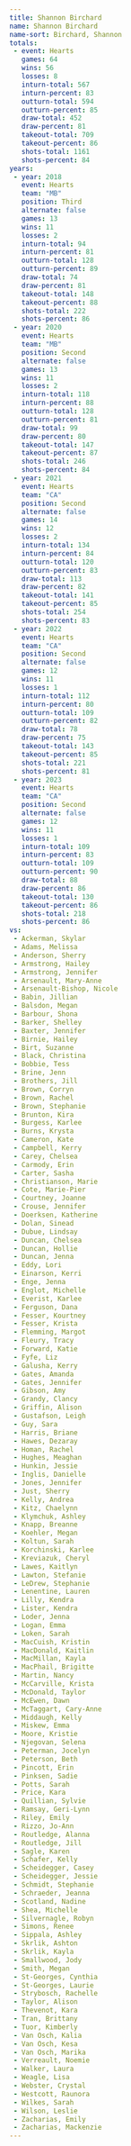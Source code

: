 ```yaml
---
title: Shannon Birchard
name: Shannon Birchard
name-sort: Birchard, Shannon
totals:
 - event: Hearts
   games: 64
   wins: 56
   losses: 8
   inturn-total: 567
   inturn-percent: 83
   outturn-total: 594
   outturn-percent: 85
   draw-total: 452
   draw-percent: 81
   takeout-total: 709
   takeout-percent: 86
   shots-total: 1161
   shots-percent: 84
years:
 - year: 2018
   event: Hearts
   team: "MB"
   position: Third
   alternate: false
   games: 13
   wins: 11
   losses: 2
   inturn-total: 94
   inturn-percent: 81
   outturn-total: 128
   outturn-percent: 89
   draw-total: 74
   draw-percent: 81
   takeout-total: 148
   takeout-percent: 88
   shots-total: 222
   shots-percent: 86
 - year: 2020
   event: Hearts
   team: "MB"
   position: Second
   alternate: false
   games: 13
   wins: 11
   losses: 2
   inturn-total: 118
   inturn-percent: 88
   outturn-total: 128
   outturn-percent: 81
   draw-total: 99
   draw-percent: 80
   takeout-total: 147
   takeout-percent: 87
   shots-total: 246
   shots-percent: 84
 - year: 2021
   event: Hearts
   team: "CA"
   position: Second
   alternate: false
   games: 14
   wins: 12
   losses: 2
   inturn-total: 134
   inturn-percent: 84
   outturn-total: 120
   outturn-percent: 83
   draw-total: 113
   draw-percent: 82
   takeout-total: 141
   takeout-percent: 85
   shots-total: 254
   shots-percent: 83
 - year: 2022
   event: Hearts
   team: "CA"
   position: Second
   alternate: false
   games: 12
   wins: 11
   losses: 1
   inturn-total: 112
   inturn-percent: 80
   outturn-total: 109
   outturn-percent: 82
   draw-total: 78
   draw-percent: 75
   takeout-total: 143
   takeout-percent: 85
   shots-total: 221
   shots-percent: 81
 - year: 2023
   event: Hearts
   team: "CA"
   position: Second
   alternate: false
   games: 12
   wins: 11
   losses: 1
   inturn-total: 109
   inturn-percent: 83
   outturn-total: 109
   outturn-percent: 90
   draw-total: 88
   draw-percent: 86
   takeout-total: 130
   takeout-percent: 86
   shots-total: 218
   shots-percent: 86
vs:
 - Ackerman, Skylar
 - Adams, Melissa
 - Anderson, Sherry
 - Armstrong, Hailey
 - Armstrong, Jennifer
 - Arsenault, Mary-Anne
 - Arsenault-Bishop, Nicole
 - Babin, Jillian
 - Balsdon, Megan
 - Barbour, Shona
 - Barker, Shelley
 - Baxter, Jennifer
 - Birnie, Hailey
 - Birt, Suzanne
 - Black, Christina
 - Bobbie, Tess
 - Brine, Jenn
 - Brothers, Jill
 - Brown, Corryn
 - Brown, Rachel
 - Brown, Stephanie
 - Brunton, Kira
 - Burgess, Karlee
 - Burns, Krysta
 - Cameron, Kate
 - Campbell, Kerry
 - Carey, Chelsea
 - Carmody, Erin
 - Carter, Sasha
 - Christianson, Marie
 - Cote, Marie-Pier
 - Courtney, Joanne
 - Crouse, Jennifer
 - Doerksen, Katherine
 - Dolan, Sinead
 - Dubue, Lindsay
 - Duncan, Chelsea
 - Duncan, Hollie
 - Duncan, Jenna
 - Eddy, Lori
 - Einarson, Kerri
 - Enge, Jenna
 - Englot, Michelle
 - Everist, Karlee
 - Ferguson, Dana
 - Fesser, Kourtney
 - Fesser, Krista
 - Flemming, Margot
 - Fleury, Tracy
 - Forward, Katie
 - Fyfe, Liz
 - Galusha, Kerry
 - Gates, Amanda
 - Gates, Jennifer
 - Gibson, Amy
 - Grandy, Clancy
 - Griffin, Alison
 - Gustafson, Leigh
 - Guy, Sara
 - Harris, Briane
 - Hawes, Dezaray
 - Homan, Rachel
 - Hughes, Meaghan
 - Hunkin, Jessie
 - Inglis, Danielle
 - Jones, Jennifer
 - Just, Sherry
 - Kelly, Andrea
 - Kitz, Chaelynn
 - Klymchuk, Ashley
 - Knapp, Breanne
 - Koehler, Megan
 - Koltun, Sarah
 - Korchinski, Karlee
 - Kreviazuk, Cheryl
 - Lawes, Kaitlyn
 - Lawton, Stefanie
 - LeDrew, Stephanie
 - Lenentine, Lauren
 - Lilly, Kendra
 - Lister, Kendra
 - Loder, Jenna
 - Logan, Emma
 - Loken, Sarah
 - MacCuish, Kristin
 - MacDonald, Kaitlin
 - MacMillan, Kayla
 - MacPhail, Brigitte
 - Martin, Nancy
 - McCarville, Krista
 - McDonald, Taylor
 - McEwen, Dawn
 - McTaggart, Cary-Anne
 - Middaugh, Kelly
 - Miskew, Emma
 - Moore, Kristie
 - Njegovan, Selena
 - Peterman, Jocelyn
 - Peterson, Beth
 - Pincott, Erin
 - Pinksen, Sadie
 - Potts, Sarah
 - Price, Kara
 - Quillian, Sylvie
 - Ramsay, Geri-Lynn
 - Riley, Emily
 - Rizzo, Jo-Ann
 - Routledge, Alanna
 - Routledge, Jill
 - Sagle, Karen
 - Schafer, Kelly
 - Scheidegger, Casey
 - Scheidegger, Jessie
 - Schmidt, Stephanie
 - Schraeder, Jeanna
 - Scotland, Nadine
 - Shea, Michelle
 - Silvernagle, Robyn
 - Simons, Renee
 - Sippala, Ashley
 - Skrlik, Ashton
 - Skrlik, Kayla
 - Smallwood, Jody
 - Smith, Megan
 - St-Georges, Cynthia
 - St-Georges, Laurie
 - Strybosch, Rachelle
 - Taylor, Alison
 - Thevenot, Kara
 - Tran, Brittany
 - Tuor, Kimberly
 - Van Osch, Kalia
 - Van Osch, Kesa
 - Van Osch, Marika
 - Verreault, Noemie
 - Walker, Laura
 - Weagle, Lisa
 - Webster, Crystal
 - Westcott, Raunora
 - Wilkes, Sarah
 - Wilson, Leslie
 - Zacharias, Emily
 - Zacharias, Mackenzie
---
```

